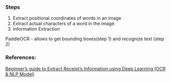 ### Steps
1. Extract positional coordinates of words in an image
2. Extract actual characters of a word in the image.
3. Information Extraction

PaddleOCR - allows to get bounding boxes(step 1) and recognize text (step 2)







### References:

[Beginner’s guide to Extract Receipt’s Information using Deep Learning (OCR & NLP Model)
](https://medium.com/mynextdeveloper/information-extraction-receipt-ocr-scan-deep-learning-1e68ce5a9ae7)
